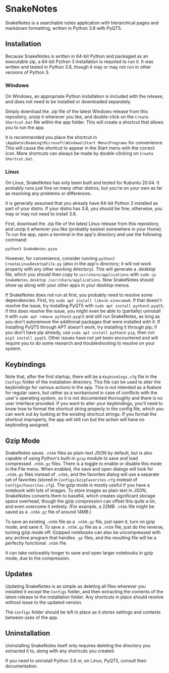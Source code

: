 # SnakeNotes
SnakeNotes is a searchable notes application with hierarchical pages and markdown formatting, written in Python 3.8 with PyQT5.

## Installation
Because SnakeNotes is written in 64-bit Python and packaged as an executable zip, a 64-bit Python 3 installation is required to run it.  It was written and tested in Python 3.8, though it may or may not run in other versions of Python 3.

### Windows
On Windows, an appropriate Python installation is included with the release, and does not need to be installed or downloaded separately.

Simply download the .zip file of the latest Windows release from this repository, unzip it wherever you like, and double-click on the `Create Shortcut.bat` file within the app folder.  This will create a shortcut that allows you to run the app.

It is recommended you place the shortcut in `\AppData\Roaming\Microsoft\Windows\Start Menu\Programs` for convenience.  This will cause the shortcut to appear in the Start menu with the correct icon.  More shortcuts can always be made by double-clicking on `Create Shortcut.bat`.

### Linux
On Linux, SnakeNotes has only been built and tested for Kubuntu 20.04.  It probably runs just fine on many other distros, but you're on your own as far as resolving any problems or differences.

It is generally assumed that you already have 64-bit Python 3 installed as part of your distro.  If your distro has 3.8, you should be fine; otherwise, you may or may not need to install 3.8.

First, download the .zip file of the latest Linux release from this repository, and unzip it wherever you like (probably easiest somewhere in your Home).  To run the app, open a terminal in the app's directory and use the following command:

```
python3 SnakeNotes.pyzw
```

However, for convenience, consider running `python3 CreateLinuxDesktopFile.py` (also in the app's directory; it will not work properly with any other working directory).  This will generate a .desktop file, which you should then copy to `usr/share/applications`  with `sudo cp SnakeNotes.desktop /usr/share/applications`.  Now SnakeNotes should show up along with your other apps in your desktop menus.

If SnakeNotes does not run at first, you probably need to resolve some dependencies.  First, try `sudo apt install libxcb-xinerama0`.  If that doesn't resolve the issue, try installing PyQT5 with `sudo apt install python3-pyqt5`; if this does resolve the issue, you might even be able to (partially) uninstall it with `sudo apt remove python3-pyqt5` and still run SnakeNotes, as long as you don't autoremove the additional packages that were installed with it.  If installing PyQT5 through APT doesn't work, try installing it through pip; if you don't have pip already, use `sudo apt install python3-pip`, then run `pip3 install pyqt5`.  Other issues have not yet been encountered and will require you to do some research and troubleshooting to resolve on your system.

## Keybindings
Note that, after the first startup, there will be a `Keybindings.cfg` file in the `Configs` folder of the installation directory.  This file can be used to alter the keybindings for various actions in the app.  This is not intended as a feature for regular users, but rather as a workaround in case of conflicts with the user's operating system, so it is not documented thoroughly and there is no user interface provided.  If you want to alter your keybindings, you'll need to know how to format the shortcut string properly in the config file, which you can work out by looking at the existing shortcut strings.  If you format the shortcut improperly, the app will still run but the action will have no keybinding assigned.

## Gzip Mode
SnakeNotes saves `.ntbk` files as plain-text JSON by default, but is also capable of using Python's built-in `gzip` module to save and load compressed `.ntbk.gz` files.  There is a toggle to enable or disable this mode in the File menu.  When enabled, the save and open dialogs will look for `.ntbk.gz` files instead of `.ntbk`, and the favorites dialog will use a separate set of favorites (stored in `Configs/GzipFavorites.cfg` instead of `Configs/Favorites.cfg`).  The gzip mode is mostly useful if you have a notebook with lots of images.  To store images as plain text in JSON, SnakeNotes converts them to base64, which creates significant storage space overhead, though the gzip compression can offset this quite a lot, and even overcome it entirely.  (For example, a 22MB `.ntbk` file might be saved as a `.ntbk.gz` file of around 14MB.)

To save an existing `.ntbk` file as a `.ntbk.gz` file, just open it, turn on gzip mode, and save it.  To save a `.ntbk.gz` file as a `.ntbk` file, just do the reverse, turning gzip mode off.  Gzipped notebooks can also be uncompressed with any archive program that handles `.gz` files, and the resulting file will be a perfectly functional `.ntbk` file.

It can take noticeably longer to save and open larger notebooks in gzip mode, due to the compression.

## Updates
Updating SnakeNotes is as simple as deleting all files wherever you installed it *except* the `Configs` folder, and then extracting the contents of the latest release to the installation folder.  Any shortcuts in place should resolve without issue to the updated version.

The `Configs` folder should be left in place as it stores settings and contexts between uses of the app.

## Uninstallation
Uninstalling SnakeNotes itself only requires deleting the directory you extracted it to, along with any shortcuts you created.

If you need to uninstall Python 3.8 or, on Linux, PyQT5, consult their documentation.